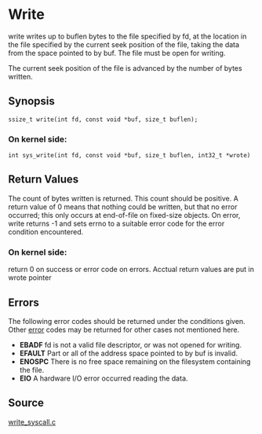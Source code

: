 # Write
write writes up to buflen bytes to the file specified by fd, at the location in the file specified by the current seek position of the file, taking the data from the space pointed to by buf. The file must be open for writing.

The current seek position of the file is advanced by the number of bytes written.



## Synopsis

```ssize_t write(int fd, const void *buf, size_t buflen);```

### On kernel side:
```int sys_write(int fd, const void *buf, size_t buflen, int32_t *wrote)```


## Return Values
The count of bytes written is returned. This count should be positive. A return value of 0 means that nothing could be written, but that no error occurred; this only occurs at end-of-file on fixed-size objects. On error, write returns -1 and sets errno to a suitable error code for the error condition encountered.

### On kernel side:
return 0 on success or error code on errors. Acctual return values are put in wrote pointer



## Errors
The following error codes should be returned under the conditions given. Other [error][1] codes may be returned for other cases not mentioned here.

-   **EBADF**  fd is not a valid file descriptor, or was not opened for writing.
-   **EFAULT** Part or all of the address space pointed to by buf is invalid.
-   **ENOSPC** There is no free space remaining on the filesystem containing the file.
-   **EIO**    A hardware I/O error occurred reading the data.


## Source

[write_syscall.c][2]



[1]:../kern/include/kern/errno.h
[2]:../kern/syscall/write_syscall.c